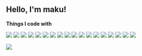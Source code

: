 ## Hello, I'm maku!

<b>Things I code with</b>

[![](https://img.shields.io/badge/TypeScript-3178c6?style=for-the-badge&logo=typescript&logoColor=white)](https://maku.blog/p/gqo9yoo/)
[![](https://img.shields.io/badge/JavaScript-323330?style=for-the-badge&logo=javascript)](https://maku77.github.io/js/)
[![](https://img.shields.io/badge/HTML5-e34c26?style=for-the-badge&logo=html5&logoColor=white)](https://maku77.github.io/web/)
[![](https://img.shields.io/badge/NextJS-ffffff?style=for-the-badge&logo=next.js&logoColor=black)](https://maku.blog/p/saku4ck/)
[![](https://img.shields.io/badge/React-20232a?style=for-the-badge&logo=react)](https://maku.blog/p/d7p5jye/)
[![](https://img.shields.io/badge/NodeJS-43853d?style=for-the-badge&logo=node.js&logoColor=white)](https://maku77.github.io/nodejs/)
[![](https://img.shields.io/badge/Hugo-ff4088?style=for-the-badge&logo=hugo&logoColor=white)](https://maku77.github.io/hugo/)
[![](https://img.shields.io/badge/Go-00ADD8?style=for-the-badge&logo=go&logoColor=white)](https://maku77.github.io/go/)
[![](https://img.shields.io/badge/Kotlin-c711e1?&style=for-the-badge&logo=kotlin&logoColor=white)](https://maku77.github.io/kotlin/)
[![](https://img.shields.io/badge/Android-3DDC84?style=for-the-badge&logo=android&logoColor=white)](https://maku77.github.io/android/)
[![](https://img.shields.io/badge/Python-3776ab?style=for-the-badge&logo=python&logoColor=white)](https://maku77.github.io/python/)
[![](https://img.shields.io/badge/Ruby-cc0000?style=for-the-badge&logo=ruby&logoColor=white)](https://maku77.github.io/ruby/)
[![](https://img.shields.io/badge/Docker-0db7ed?style=for-the-badge&logo=docker&logoColor=white)](https://maku77.github.io/docker/)
[![](https://img.shields.io/badge/Ansible-000000?style=for-the-badge&logo=ansible&logoColor=white)](https://maku.blog/p/8t6hr3d/)
[![](https://img.shields.io/badge/GraphQL-E10098?style=for-the-badge&logo=graphql&logoColor=white)](https://maku.blog/p/cm9nyco/)
[![](https://img.shields.io/badge/Azure-1c87c8?style=for-the-badge&logo=microsoft-azure&logoColor=white)](https://maku.blog/p/vrhjtds/)
[![](https://img.shields.io/badge/AWS-FF9900?style=for-the-badge&logo=amazon-aws&logoColor=white)](https://maku.blog/p/7s7hs4e/)
[![](https://img.shields.io/badge/Firebase-4c4c4c?style=for-the-badge&logo=firebase)](https://maku.blog/p/6p3dox9/)

<img src="https://github-readme-stats.vercel.app/api?username=maku77&show_icons=true&theme=radical&include_all_commits=true&hide=contribs">

<!--
![Dart](https://img.shields.io/badge/dart-%230175C2.svg?style=for-the-badge&logo=dart&logoColor=white)
![Flutter](https://img.shields.io/badge/Flutter-%2302569B.svg?style=for-the-badge&logo=Flutter&logoColor=white)
![Unity](https://img.shields.io/badge/unity-%23000000.svg?style=for-the-badge&logo=unity&logoColor=white)
![Vue.js](https://img.shields.io/badge/vuejs-%2335495e.svg?style=for-the-badge&logo=vuedotjs&logoColor=%234FC08D)

<img src="https://komarev.com/ghpvc/?username=maku77">
<a href="https://qiita.com/maku77/"><img src="https://qiita-badge.apiapi.app/s/maku77/contributions.svg"></a>
<img src="https://github-readme-stats.vercel.app/api/top-langs/?username=maku77">
-->
